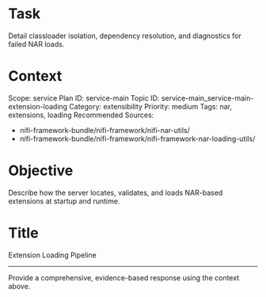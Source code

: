 # Task
Detail classloader isolation, dependency resolution, and diagnostics for failed NAR loads.

# Context
Scope: service
Plan ID: service-main
Topic ID: service-main_service-main-extension-loading
Category: extensibility
Priority: medium
Tags: nar, extensions, loading
Recommended Sources:
- nifi-framework-bundle/nifi-framework/nifi-nar-utils/
- nifi-framework-bundle/nifi-framework/nifi-framework-nar-loading-utils/

# Objective
Describe how the server locates, validates, and loads NAR-based extensions at startup and runtime.

# Title
Extension Loading Pipeline

---

Provide a comprehensive, evidence-based response using the context above.
